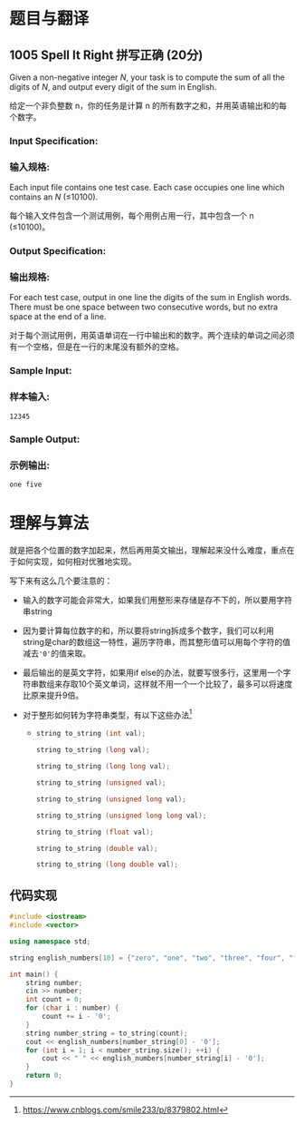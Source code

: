 # 题目与翻译

## 1005 Spell It Right 拼写正确 (20分)

Given a non-negative integer *N*, your task is to compute the sum of all the digits of *N*, and output every digit of the sum in English.

给定一个非负整数 n，你的任务是计算 n 的所有数字之和，并用英语输出和的每个数字。

### Input Specification:

### 输入规格:

Each input file contains one test case. Each case occupies one line which contains an *N* (≤10100).

每个输入文件包含一个测试用例，每个用例占用一行，其中包含一个 n (≤10100)。

### Output Specification:

### 输出规格:

For each test case, output in one line the digits of the sum in English words. There must be one space between two consecutive words, but no extra space at the end of a line.

对于每个测试用例，用英语单词在一行中输出和的数字。两个连续的单词之间必须有一个空格，但是在一行的末尾没有额外的空格。

### Sample Input:

### 样本输入:

```in
12345
```

### Sample Output:

### 示例输出:

```out
one five
```

# 理解与算法

就是把各个位置的数字加起来，然后再用英文输出，理解起来没什么难度，重点在于如何实现，如何相对优雅地实现。

写下来有这么几个要注意的：

- 输入的数字可能会非常大，如果我们用整形来存储是存不下的，所以要用字符串string

- 因为要计算每位数字的和，所以要将string拆成多个数字，我们可以利用string是char的数组这一特性，遍历字符串，而其整形值可以用每个字符的值减去`'0'`的值来取。

- 最后输出的是英文字符，如果用if else的办法，就要写很多行，这里用一个字符串数组来存取10个英文单词，这样就不用一个一个比较了，最多可以将速度比原来提升9倍。

- 对于整形如何转为字符串类型，有以下这些办法[^1]

  - ```c
    string to_string (int val);
    
    string to_string (long val);
    
    string to_string (long long val);
    
    string to_string (unsigned val);
    
    string to_string (unsigned long val);
    
    string to_string (unsigned long long val);
    
    string to_string (float val);
    
    string to_string (double val);
    
    string to_string (long double val);
    ```

    

## 代码实现

```cpp
#include <iostream>
#include <vector>

using namespace std;

string english_numbers[10] = {"zero", "one", "two", "three", "four", "five", "six", "seven", "eight", "nine"};

int main() {
    string number;
    cin >> number;
    int count = 0;
    for (char i : number) {
        count += i - '0';
    }
    string number_string = to_string(count);
    cout << english_numbers[number_string[0] - '0'];
    for (int i = 1; i < number_string.size(); ++i) {
        cout << " " << english_numbers[number_string[i] - '0'];
    }
    return 0;
}
```

[^1]: https://www.cnblogs.com/smile233/p/8379802.html